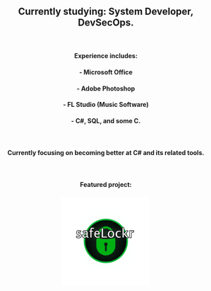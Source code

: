 <div align="center">

<h2>Currently studying: System Developer, DevSecOps.</h2>

<br>

#### Experience includes:
#### - Microsoft Office
#### - Adobe Photoshop
#### - FL Studio (Music Software)
#### - C#, SQL, and some C.

<br>

#### Currently focusing on becoming better at C# and its related tools.

<br>

#### Featured project:

<a href="https://github.com/SodenSys/safeLockr">
  <img src="https://github.com/SodenSys/safeLockr/blob/main/safeLockr1.png" width="200" alt="safeLockr">
</a>

</div>
